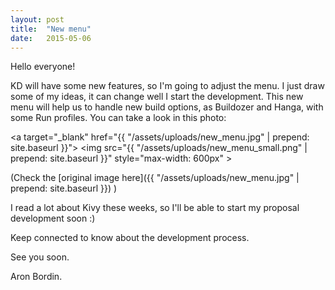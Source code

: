 ```yaml
---
layout: post
title:  "New menu"
date:   2015-05-06
---
```


Hello everyone!

KD will have some new features, so I'm going to adjust the menu. I just draw some of my ideas, it can change well I start the development. 
This new menu will help us to handle new build options, as Buildozer and Hanga, with some Run profiles. 
You can take a look in this photo:

<a target="_blank" href="{{ "/assets/uploads/new_menu.jpg" | prepend: site.baseurl }}">
	<img src="{{ "/assets/uploads/new_menu_small.png" | prepend: site.baseurl }}" style="max-width: 600px" >
</a>

(Check the [original image here]({{ "/assets/uploads/new_menu.jpg" | prepend: site.baseurl }}) )

I read a lot about Kivy these weeks, so I'll be able to start my proposal development soon :)

Keep connected to know about the development process.

See you soon.


Aron Bordin.
